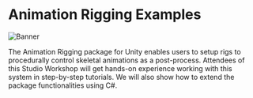 # Animation Rigging Examples

![Banner][banner]

[banner]: https://favro.s3.eu-central-1.amazonaws.com/794e89bc-48af-4e3d-9bef-cf48c57bba63.png?X-Amz-Algorithm=AWS4-HMAC-SHA256&X-Amz-Credential=AKIAJ23AK7LCTC6R6CCA%2F20200210%2Feu-central-1%2Fs3%2Faws4_request&X-Amz-Date=20200210T150154Z&X-Amz-Expires=89885&X-Amz-Signature=a728db37ba772d89c83af6d1dbd95a6b74a043054c4fd429841b77fcd471d974&X-Amz-SignedHeaders=host

The Animation Rigging package for Unity enables users to setup rigs to procedurally control skeletal animations as a post-process. Attendees of this Studio Workshop will get hands-on experience working with this system in step-by-step tutorials. We will also show how to extend the package functionalities using C#.
